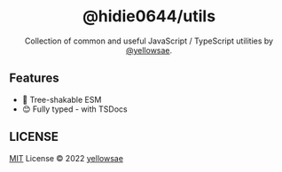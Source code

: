 <!-- TODO logo -->
<h1 align="center">@hidie0644/utils</h1>

<p align="center">
Collection of common and useful JavaScript / TypeScript utilities by <a href="https://github.com/yellowsae">@yellowsae</a>.
</p>


## Features
- 🚀 Tree-shakable ESM
- 😊 Fully typed - with TSDocs

## LICENSE
[MIT](./LICENSE) License © 2022 [yellowsae](https://github.com/yellowsae)
